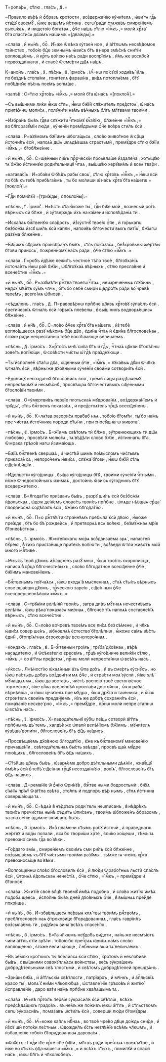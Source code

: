 Т=ропа́рь , ст҃лю . гла́съ , д҃ .=

~Пра́вило вѣ́рѣ и҆ ѻ҆́бразъ кро́тости , воз̾держа́нїю ᲂу҆чи́телѧ , ꙗ҆ви́ тѧ гдⷭ҇ь ста́дꙋ своемꙋ̀ , ꙗ҆́же веще́мъ и҆́стина . сегѡ̀ ра́ди стѧжа́въ смире́нїемъ высѡ́каѧ , и҆ нището́ю бога́таѧ , ѻ҆́ч҃е на́шъ ст҃лю =і҆мⷬ҇къ ,= молѝ хрⷭ҇та̀ бг҃а спасти́сѧ дш҃а́мъ на́шимъ =[два́жды].=

=сла́ва , и҆ ны́нѣ , боⷢ҇ . И҆́=же ѿ́ вѣка ᲂу҆тае́н ное , и҆ а҆́гг҃лѡмъ несвѣ́домое та́инство , тобо́ю бцⷣе земны́мъ ꙗ҆ви́сѧ бг҃ъ в̾ нера змѣ́снѣ сни́тїи воплоща́емъ . и҆ крⷭ҇тъ во́лею на́съ ра́ди воспрїе́мъ , и҆́мъ же воскр҃сѝ первозда́ннагѡ , и҆ спасѐ ѿ сме́рти дш҃ѧ на́шѧ .

К=ано́нъ . гла́съ , ѕ҃ . пѣ́снь , а҃ . і҆рмо́съ . Ꙗ҆́=кѡ по́ сꙋхꙋ ходи́въ і҆и҃ль , по бе́зднѣ стопа́ми , гони́телѧ фараѡ́на , ви́дѧ потоплѧ́ема , бг҃ꙋ побѣ́днꙋю пѣ́снь пое́мъ вопїѧ́ше .

=запѣ́в̾ : С=т҃лю хрⷭ҇то́въ =і҆мⷬ҇къ ,= молѝ бг҃а ѡ҆ на́съ =[покло́н̾].=

~Съ вы́шними ли́ки ꙗ҆́кѡ ст҃ль , ꙗ҆́кѡ бж҃їй слꙋжи́тель пред̾стоѧ̀ , ѡ҆ на́съ прилѣ́жнѡ моли́сѧ , полꙋчи́ти на́мъ вѣ́чныхъ бл҃гъ мл҃твами твои́ми .

~И҆збра́нъ бы́въ гдⷭ҇ви слꙋжи́ти чⷭ҇тно́мꙋ є҆ѵⷢ҇а́лїю , бл҃же́нне =і҆мⷬ҇къ ,= во бл҃горазꙋ́мїи лю́ди , ᲂу҆че́нїи премꙋ́дрыми ѻ҆́ч҃е воз̾ра сти́лъ є҆сѝ .

=сла́ва . Р=а́зꙋмомъ бж҃їимъ ѡ҆бога́щьсѧ , сло́во живо́тное ѿ срⷣца и҆сточи́лъ є҆сѝ , напоѧ́ѧ дш҃ѧ ѡ҆лѧдѣ́вшаѧ страстьмѝ , премꙋ́дре ст҃лю бж҃їи =і҆мⷬ҇къ ,= бг҃обл҃же́нне .

=и҆ ны́нѣ , боⷢ҇ . С=щ҃е́нныи ли́къ прⷪ҇рческїи проѧвлѧ́ше и҆здале́ча , хотѧ́щꙋю тѧ̀ бж҃їю и҆́стиннꙋю роди́тельницꙋ чⷭ҇таѧ , вы́шшꙋю херꙋви́мъ и҆ всеѧ̀ тва́ри .

=катава́сїѧ : И҆=зба́ви ѿ бѣ́дъ рабы̀ своѧ̀ , ст҃лю хрⷭ҇то́въ =і҆мⷬ҇къ ,= ꙗ҆́кѡ всѝ по́ бз҃ѣ къ тебѣ̀ прибѣга́емъ , ты́ бо мо́лиши ѡ҆ на́съ хрⷭ҇та̀ бг҃а на́шегѡ =[покло́н̾].=

~Гдⷭ҇и поми́лꙋй =[три́жды , с̾ покло́ны].=

=пѣ́снь , г҃ . і҆рмо́с̾ . Н=ѣ́сть ст҃а ꙗ҆́коже ты̀ , гдⷭ҇и бж҃е мо́й , вознесы́и ро́гъ вѣ́рныхъ сѝ бл҃же , и҆ ᲂу҆тве́рждь и҆́хъ на ка́мени и҆сповѣ́данїѧ тѝ .

~И҆ска́паѧ бжⷭ҇твенꙋю сла́дость , и҆з̾ᲂу҆стнꙋ̀ твое́ю ѻ҆́ч҃е , и҆ го́рькагѡ без̾бо́жїѧ и҆зсꙋ ши́лъ є҆сѝ ка́пли , напои́въ бл҃гочести́ выхъ питїѧ̀ , бж҃їѧгѡ ра́зꙋма бл҃же́нне .

~Бж҃їимъ сꙋдо́мъ произбра́нъ бы́въ , ст҃ль показа́сѧ , без̾кро́вьны же́ртвы бг҃ови приносѧ̀ , пожре́нномꙋ на́съ ра́ди , ѻ҆́ч҃е ст҃лю =і҆мⷬ҇къ .=

=сла́ва . Г=ро́бъ и҆дѣ́же лежи́тъ честно́е тѣ́ло твоѐ , бл҃гоꙋха́нїѧ и҆сточа́етъ ꙗ҆́кѡ ра́й бж҃їи , ѡ҆бл҃гоꙋха́ѧ вѣ́рныхъ , ст҃лю пресла́вне и҆ всече́стне =і҆мⷬ҇къ .=

=и҆ ны́нѣ , боⷢ҇ . Р=азꙋмѣ́ти ржⷭ҇тва̀ твоегѡ̀ чⷭ҇таѧ , неи҆зрече́нныѧ глꙋбины̀ , недоꙋ мѣ́етъ ᲂу҆́мъ чл҃чь , бг҃ъ бо себѐ смирѝ щедро́тъ ра́ди во́ чревѣ твое́мъ , всего́ мѧ ѡ҆бновѝ .

=сѣда́ленъ . гла́съ , д҃ . П=равовѣ́рнѡ прпⷣбне цр҃квь хрⷭ҇то́вꙋ ᲂу҆па́слъ є҆сѝ . є҆рети́ческїѧ ѿгна́лъ є҆сѝ го́рькїѧ пле́велы , в̾ вы́ш нихъ водворѧ́ешисѧ бл҃же́нне .

=сла́ва , и҆ нн҃ѣ , боⷢ҇ . С=ло́во ѻ҆́ч҃ее хрⷭ҇та̀ бг҃а на́шегѡ , и҆з̾ тебѐ вопло́щшеесѧ разꙋ мѣ́хомъ бцⷣе дв҃о , є҆ди́на чⷭ҇таѧ и҆ є҆ди́на бл҃гослове́наѧ , є҆го́же ра́ди непреста́ннѡ тебѐ воспѣва́юще велича́емъ .

=пѣ́снь , д҃ . і҆рмо́съ . Х=рⷭ҇то́съ мнѣ̀ си́ла бг҃ъ и҆ гдⷭ҇ь , чⷭ҇тна́ѧ цр҃кви бг҃олѣ́пнѡ зове́тъ вопїю́щи , ѿ со́вѣсти чи́сты ѡ҆́ гдⷭ҇ѣ пра́зднꙋющи .

~Ты̀ и҆спо́лнен̾ ст҃а́гѡ дх҃а , сщ҃е́нныи ѻ҆́ч҃е , =і҆мⷬ҇къ ,= лꙋка́выѧ дꙋ́хи ѿ чл҃къ ѿгна́лъ є҆сѝ , вѣ́рны же дх҃о́вными ᲂу҆че́нїи свои́ми сотвори́лъ є҆сѝ .

~Е҆ди́ницꙋ несозда́ннꙋ бг҃осло́вилъ є҆сѝ , тремѝ ли́цы раздѣлѧ́емꙋ , непресѣко́мꙋ и҆ несмѣ́снꙋ , просвѣща́ѧ бл҃гочести́выхъ сщ҃е́нными бг҃осло́вїи твои́ми .

=сла́ва . О=у҆мертви́въ пе́рвїе плотьска́ѧ мꙋдрова́нїѧ , воз̾держа́нїемъ и҆ трꙋды̀ , ст҃ль бжⷭ҇твенъ показа́сѧ , и҆ пред̾стоѧ́тель трⷪ҇цѣ всесщ҃е́ненъ .

=и҆ ны́нѣ , боⷢ҇ . К=лѧ́тва разори́сѧ пра́баб нѧѧ , тобо́ю бг҃омт҃и . ты́ бо на́мъ пре чи́стаѧ и҆сто́чника породѝ ст҃ы́ни , при сносꙋ́щнагѡ живота̀ .

=пѣ́снь , є҃ . і҆рмо́съ . Б=ж҃їимъ свѣ́томъ тѝ бл҃же , ᲂу҆́тренюющихъ тѝ дш҃ѧ любо́вїю , просвѣтѝ молю́сѧ , тѧ̀ вѣ́дѣти сло́во бж҃їе , и҆́стиннагѡ бг҃а , ѿ́ мрака грѣхо́в нагѡ и҆зима́юща .

~Бж҃їѧ бжⷭ҇твенѣ сверша́ѧ , и҆ чистѣ́й шимъ по́мысломъ чи́стымъ прикаса́ѧ сѧ , непоро́ченъ ꙗ҆ви́сѧ , слꙋжа̀ бг҃ови , ꙗ҆́кѡ бж҃їй ст҃ль сщ҃е́ннѣйшїи .

~И҆́дольстїи ᲂу҆го́дницы , бы́ша ᲂу҆го́дницы бг҃ꙋ , твои́ми ᲂу҆че́нїи чⷭ҇тны́ми . и҆́хже ѿ недосто́йныхъ и҆зима́ѧ , досто́инъ ꙗ҆ви́ сѧ ᲂу҆го́дникъ бг҃ꙋ вседержи́телю .

=сла́ва . Б=л҃года́тїю при́званъ бы́въ , разрꙋ ши́лъ є҆сѝ без̾бо́жїѧ и҆́дольскаѧ , ѡ҆дож де́нїемъ слове́съ твои́хъ прпⷣбне . ѡ҆лѧде нѣ́вшаѧ срⷣца̀ плодоно́сна содѣ́лалъ є҆сѝ , бж҃їею бл҃года́тїю .

=и҆ ны́нѣ , боⷢ҇ . П=о ржⷭ҇твѣ́ ти стра́ннѣмъ пребыла̀ є҆сѝ дв҃ою , ꙗ҆́коже пре́жде , бг҃ъ бо бѣ̀ рожде́исѧ , и҆ претворѧ́ѧ всѧ̀ во́лею , без̾мꙋ́жнаѧ мр҃і́е бг҃оневѣ́стнаѧ .

=пѣ́снь , ѕ҃ . і҆рмо́съ . Ж=ите́йскагѡ мо́рѧ воз̾двиза́ема зрѧ̀ , напа́стей бꙋ́рею , в̾ ти́хо приста́нище прите́къ вопїю́ ти , воз̾ведѝ ѿ тлѝ живо́тъ мо́й много млⷭ҇тиве .

~Ꙗ҆зы́къ тво́й дх҃омъ и҆з̾ѡ҆щре́нъ разꙋ́ мнѡ , ꙗ҆́кѡ тро́сть скоропи́сца , написа̀ в̾ срⷣца̀ бл҃гочести́выхъ , сло́во бл҃года́тное всесщ҃е́нне ѻ҆́ч҃е , бж҃їимъ манове́нїемъ .

~Бжⷭ҇твенымъ поꙋча́ѧсѧ , ꙗ҆́кѡ входѧ̀ в̾ мы́сленнаѧ , ст҃а́ѧ ст҃ы́хъ вѣ́рныхъ сове рша́еши дх҃омъ , трⷪ҇ческою заре́ю , сщ҃е́н ныи ѻ҆́ч҃е всесоверше́ннѣйшїи =і҆мⷬ҇къ .=

=сла́ва . С=трꙋѧ́ми велѣ́нїй твои́хъ , загра ди́въ мꙋ́тнаѧ нечести́выхъ велѣ́нїѧ , ꙗ҆́кѡ рѣка̀ показа́сѧ ми́рнаѧ , бл҃гоче́с тїѧ напоѧ́ѧ составле́нїѧ вѣ́рныхъ , ст҃лю всече́стне .

=и҆ ны́нѣ , боⷢ҇ . С=ло́во во́чревѣ твое́мъ все ли́сѧ без̾ сѣ́мене , и҆ чл҃къ ꙗ҆ви́сѧ совер ше́нъ , ѡ҆бновлѧ́ѧ є҆стество̀ бг҃олѣ́пнѡ , ꙗ҆́коже са́мъ вѣ́сть є҆ди́н̾ , бг҃опрїѧ́тнаѧ ѻ҆трокови́це всенепоро́чнаѧ .

=конда́къ . гла́съ , в҃ . Б=жⷭ҇твеныи гро́мъ , трꙋба̀ дх҃о́внаѧ , вѣ́рѣ насади́телю , и҆ ѿсѣка́телю є҆ресе́мъ , трⷪ҇цѣ ᲂу҆го́дниче вели́кїи ст҃лю , =і҆мⷬ҇къ ,= со а҆́гг҃лы пред̾стоѧ̀ , прⷭ҇нѡ молѝ непреста́ннѡ ѡ҆ всѣ́хъ на́съ .

=и҆́косъ . Л=ѣ́ностїю ѡ҆каѧ́нныи а҆́зъ ѿпа до́хъ , и҆ въ сме́рть ᲂу҆снꙋ́хъ . но ꙗ҆́кѡ па́стырь до́бръ воз̾дви́гни мѧ ѻ҆́ч҃е , и҆ стра́сти моѧ̀ ᲂу҆спѝ , и҆́же ѕлѣ̀ мꙋ́чащыѧ мѧ , ꙗ҆́кѡ да воста́въ , чи́стѣ воспою̀ твоѐ светоно́сное торжество̀ , є҆́же влⷣка вселе́ннѣй просла́ви досто́йнѡ , ꙗ҆́кѡ раба̀ вѣ́рнѣйша , и҆ ꙗ҆́кѡ ᲂу҆чи́телѧ пре мꙋ́дра , ꙗ҆́кѡ дрꙋ́га и҆ таи́нника , и҆ ꙗ҆́кѡ строи́телѧ свои́мъ преда́нїемъ , и҆́хъ же до́брѣ сохрани́лъ є҆сѝ , пома́занїе нескве́ рно , =і҆мⷬ҇къ ,= премꙋ́дре , прⷭ҇нѡ молѝ непре ста́ннѡ ѡ҆ всѣ́хъ на́съ .

=пѣ́снь , з҃ . і҆рмо́съ . Х=ладода́тельнꙋ ᲂу҆́бѡ пе́щь сотворѝ а҆́гг҃лъ , прпⷣбнымъ дѣ́ темъ , халдѣ́и же ѡ҆палѝ велѣ́нїемъ бж҃їимъ . мꙋчи́телѧ ᲂу҆вѣща̀ вопи́ти , бл҃гослове́нъ бг҃ъ ѻ҆ц҃ъ на́шихъ .

~Просвѣща́емь дх҃о́вною бл҃года́тїю , є҆́же къ бжⷭ҇твеномꙋ манове́нїю причаще́нїи , свѣтода́тельнаѧ бы́сть ѕвѣзда̀ , просвѣ ща́ѧ мꙋ́дре пою́щихъ , бл҃гослове́нъ бг҃ъ ѻ҆ц҃ъ на́шихъ .

~Ст҃ѣ́йша цр҃квь бы́въ , ѡ҆зарѧ́ема добро дѣ́тельными дѣѧ́нїи , живꙋ́щꙋ и҆мѣ́лъ є҆сѝ в̾ тебѣ̀ сщ҃е́ннѡ трⷪ҇цꙋ несозда́ннꙋю , вопїѧ̀ , бл҃гослове́нъ бг҃ъ ѻ҆ц҃ъ на́шихъ .

=сла́ва . Д=рема́нїе ѿ ѻ҆́чїю ѿри́нꙋв̾ , бжⷭ҇тве ными бодростьмѝ , бж҃їѧ сїѧ́нїѧ прїѧ́т̾ ѿ а҆́гг҃ла свѣ́та , сто́лпъ и҆ подпо́ръ вѣ́р нымъ , ст҃лѧ и҆́стинна соверша́юща тѧ .

=и҆ ны́нѣ , боⷢ҇ . С=ѣдѧ́и в̾ нѣ́дрѣхъ роди́ телѧ неѡпи́санъ , в̾ нѣ́дрѣхъ твои́хъ пречи́стаѧ ны́нѣ сѣди́тъ ѡ҆пи́санъ , твои́мъ ѡ҆бложе́нъ ѻ҆́бразомъ , за спа се́нїе а҆да́мле ѡ҆пи́санъ бы́въ .

=пѣ́снь , и҃ . і҆рмо́съ . И҆=з̾ пла́мени ст҃ы́мъ ро́сꙋ и҆сточѝ , а҆ пра́веднагѡ же́ртвꙋ и҆ во́ды попалѝ , всѧ́ бо твори́ши хрⷭ҇тѐ , є҆ли́ко хо́щеши , тѣ́мъ тѧ превозно́ симъ гдⷭ҇а во́ вѣки .

~Го́рдаго ѕмі́ѧ , смире́нїемъ свои́мъ сми ри́лъ є҆сѝ бл҃же́нне , воз̾выша́емь къ бг҃ꙋ чи́стыми твои́ми ра́зꙋмы . тѣ́мже тѧ чте́мъ хрⷭ҇та̀ превозносѧ́ще во́ вѣки .

~Воплоще́ннѡ сло́во бг҃осло́вилъ є҆сѝ , и҆ лю́ди ѿ рабо́тныѧ льстѝ спа́слъ є҆сѝ , ѿгонѧ́ѧ и҆́дольскаѧ нече́стїѧ , ѻ҆́ч҃е ст҃лю , =і҆мⷬ҇къ ,= премꙋ́дре и҆ бг҃оно́се .

=сла́ва . Ж=итїѐ своѐ влⷣцѣ твоемꙋ̀ и҆мѣ́ѧ подо́бно , и҆ сло́во житїю̀ и҆мѣ́ѧ подо́бѧ щеесѧ , и҆спо́лнь бы́въ дне́й дх҃о́вныхъ ѻ҆́ч҃е , в̾ вы́шнѧѧ пре́йде поко́ища .

=и҆ ны́нѣ , боⷢ҇ . И҆=зба́вльшесѧ пе́рвыѧ клѧ́ твы твои́мъ ржⷭ҇тво́мъ , пребл҃гослове́н наѧ ѻ҆трокови́це бг҃ора́дованнаѧ , гла́съ гаврїи́лъ воз̾сыла́емъ тѝ , ра́дꙋисѧ вина̀ всѣ́хъ спасе́нїю .

=пѣ́снь , ѳ҃ . і҆рмо́съ . Б=г҃а чл҃кѡмъ неꙋдо́бь ви́дети , на́нь же несмѣ́ютъ чи́ни а҆́гг҃ль стїи зрѣ́ти . тобо́ю бо пречⷭ҇таѧ ꙗ҆ви́сѧ на́мъ сло́во воплоще́нно , є҆го́же вели ча́юще , с̾ нбⷭ҇ными вѡ́и тѧ̀ велича́емъ .

~Въ зе́млю кро́ткихъ ты̀ всели́лсѧ є҆сѝ ст҃лю , кро́токъ и҆ неѕло́бивъ бы́въ , с̾ вы́шними совокꙋплѧ́ѧсѧ во́инствы , ве́сь ᲂу҆кра́шенъ добродѣ́тельными свѣ тлостьмѝ , и҆ свѣ́томъ добродѣ́телей преѡдѣ́ѧнъ .

~Зри́ши бж҃їѧ , и҆ а҆́гг҃льскїѧ свѣ́тлости , патрїа́рхъ , и҆ мч҃нкъ , и҆ а҆пⷭ҇льскїѧ красо ты̀ , молѧ̀ с̾ ни́ми чл҃колю́бца , ѡ҆ставле́ нїе грѣхо́въ и҆ житїю̀ и҆справле́нїе , даро ва́ти на́мъ прпⷣбне хва́лѧщымъ тѧ .

=сла́ва . Ꙗ҆́=вѣ прⷭ҇то́лъ пе́рвїе ᲂу҆краси́лъ є҆сѝ свѣ́тлѡ , всѣ́хъ пред̾сѣдѧ́щихъ градо́въ . въ не́мъ же по́живъ ꙗ҆́кѡ а҆́гг҃лъ , и҆ ст҃льствомъ сегѡ̀ ᲂу҆краси́въ , пома́завъ ѡ҆ст҃и́лъ є҆сѝ , совершѝ лю́ди бг҃омꙋ́дры .

=и҆ ны́нѣ , боⷢ҇ . Ꙗ҆́=коже ка́плѧ нбⷭ҇наѧ , во твоѐ чре́во дв҃це до́ждь сни́де , и҆ и҆з̾сꙋ шѝ пото́ки ле́стныѧ . ѡ҆дожди́лъ є҆́сть нетлѣ́нїе всѣ́мъ чл҃кѡмъ , и҆ и҆збавле́нїе тобо́ю бг҃ора́дованнаѧ дарова́сѧ .

=ѿпꙋ́стъ : Г=дⷭ҇и і҆с҃е хрⷭ҇тѐ сн҃е бж҃їи , мл҃твъ ра́ди пречⷭ҇тыѧ твоеѧ̀ мт҃ре , и҆ и҆́же во ст҃ы́хъ ѻ҆ц҃а на́шегѡ =і҆мⷬ҇къ ,= и҆ всѣ́хъ ст҃ы́хъ , поми́лꙋй и҆ спасѝ на́съ , ꙗ҆́кѡ бл҃гъ и҆ чл҃колю́бецъ .

